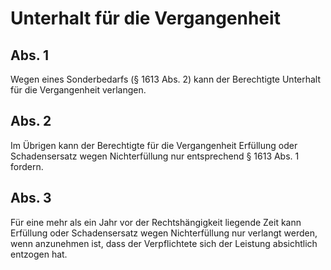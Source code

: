 # Unterhalt für die Vergangenheit



## Abs. 1

 Wegen eines Sonderbedarfs (§ 1613 Abs. 2) kann der Berechtigte Unterhalt für die Vergangenheit verlangen.

## Abs. 2

 Im Übrigen kann der Berechtigte für die Vergangenheit Erfüllung oder Schadensersatz wegen Nichterfüllung nur entsprechend § 1613 Abs. 1 fordern.

## Abs. 3

 Für eine mehr als ein Jahr vor der Rechtshängigkeit liegende Zeit kann Erfüllung oder Schadensersatz wegen Nichterfüllung nur verlangt werden, wenn anzunehmen ist, dass der Verpflichtete sich der Leistung absichtlich entzogen hat. 


